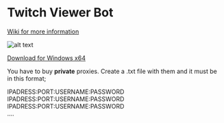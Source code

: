 # Twitch Viewer Bot
[Wiki for more information](https://github.com/gorkemhacioglu/TwitchViewerBot/wiki)

![alt text](https://mytwitchbot.com/images/ui.png)

[Download for Windows x64](http://mytwitchbot.com/Download/win-x64.zip)

You have to buy **private** proxies. Create a .txt file with them and it must be in this format;

IPADRESS:PORT:USERNAME:PASSWORD<br />
IPADRESS:PORT:USERNAME:PASSWORD<br />
IPADRESS:PORT:USERNAME:PASSWORD<br />
....
